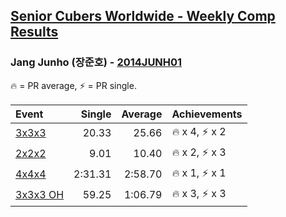 <style>table {white-space: nowrap;}</style>

## [Senior Cubers Worldwide - Weekly Comp Results](/scw-comp/results/)
### Jang Junho (장준호) - [2014JUNH01](https://www.worldcubeassociation.org/persons/2014JUNH01)

🔥 = PR average, ⚡ = PR single.

| Event | Single | Average | Achievements|
| :-- | --: | --: | :-- |
| [3x3x3](jang_junho/333.md) | 20.33 | 25.66 | 🔥 x 4, ⚡ x 2 |
| [2x2x2](jang_junho/222.md) | 9.01 | 10.40 | 🔥 x 2, ⚡ x 3 |
| [4x4x4](jang_junho/444.md) | 2:31.31 | 2:58.70 | 🔥 x 1, ⚡ x 1 |
| [3x3x3 OH](jang_junho/333oh.md) | 59.25 | 1:06.79 | 🔥 x 3, ⚡ x 3 |

<!-- Global site tag (gtag.js) - Google Analytics -->
<script async src="https://www.googletagmanager.com/gtag/js?id=UA-86348435-3"></script>
<script>window.dataLayer = window.dataLayer || []; function gtag() {dataLayer.push(arguments);} gtag('js', new Date()); gtag('config', 'UA-86348435-3');</script>
